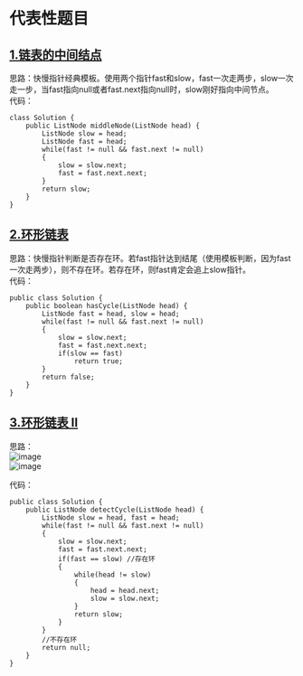 # 代表性题目

## [1.链表的中间结点](https://leetcode.cn/problems/middle-of-the-linked-list/description/)
思路：快慢指针经典模板。使用两个指针fast和slow，fast一次走两步，slow一次走一步，当fast指向null或者fast.next指向null时，slow刚好指向中间节点。  
代码：
```
class Solution {
    public ListNode middleNode(ListNode head) {
        ListNode slow = head;
        ListNode fast = head;
        while(fast != null && fast.next != null)
        {
            slow = slow.next;
            fast = fast.next.next;
        }
        return slow;
    }
}
```

## [2.环形链表](https://leetcode.cn/problems/linked-list-cycle/description/)
思路：快慢指针判断是否存在环。若fast指针达到结尾（使用模板判断，因为fast一次走两步），则不存在环。若存在环，则fast肯定会追上slow指针。    
代码：
```
public class Solution {
    public boolean hasCycle(ListNode head) {
        ListNode fast = head, slow = head;
        while(fast != null && fast.next != null)
        {
            slow = slow.next;
            fast = fast.next.next;
            if(slow == fast)
                return true;
        }
        return false;
    }
}
```

## [3.环形链表 II](https://leetcode.cn/problems/linked-list-cycle-ii/)
思路：  
![image](https://github.com/user-attachments/assets/4af5834a-f78d-4eec-a66f-979847bb3022)  
![image](https://github.com/user-attachments/assets/732720b3-6468-4103-9552-1414b62fd844)  

代码：
```
public class Solution {
    public ListNode detectCycle(ListNode head) {
        ListNode slow = head, fast = head;
        while(fast != null && fast.next != null)
        {
            slow = slow.next;
            fast = fast.next.next;
            if(fast == slow) //存在环
            {
                while(head != slow)
                {
                    head = head.next;
                    slow = slow.next;
                }
                return slow;
            }
        }
        //不存在环
        return null;
    }
}
```
